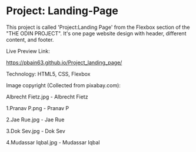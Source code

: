 # Project: Landing-Page

This project is called 'Project:Landing Page' from the Flexbox section of the "THE ODIN PROJECT". It's one page website design with header, different content, and footer.


Live Preview Link:

https://pbain63.github.io/Project_landing_page/

Technology: HTML5, CSS, Flexbox

Image copyright (Collected from pixabay.com):

Albrecht Fietz.jpg - Albrecht Fietz

1.Pranav P.png - Pranav P

2.Jae Rue.jpg - Jae Rue

3.Dok Sev.jpg - Dok Sev

4.Mudassar Iqbal.jpg - Mudassar Iqbal
